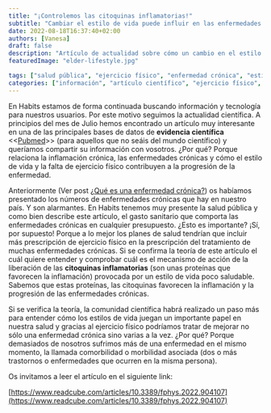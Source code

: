 ```yaml
---
title: "¡Controlemos las citoquinas inflamatorias!"
subtitle: "Cambiar el estilo de vida puede influir en las enfermedades crónicas"
date: 2022-08-18T16:37:40+02:00
authors: [Vanesa]
draft: false
description: "Artículo de actualidad sobre cómo un cambio en el estilo de vida puede influir en las enfermedades crónicas."
featuredImage: "elder-lifestyle.jpg"

tags: ["salud pública", "ejercicio físico", "enfermedad crónica", "estilos de vida", "citoquinas"]
categories: ["información", "artículo científico", "ejercicio físico", "hábitos"]
---
```


En Habits estamos de forma continuada buscando información y tecnología para nuestros usuarios. Por este motivo seguimos la actualidad científica. A principios del mes de Julio hemos encontrado un artículo muy interesante en una de las principales bases de datos de **evidencia científica** <<[Pubmed](https://pubmed.ncbi.nlm.nih.gov/)>> (para aquellos que no seáis del mundo científico) y queríamos compartir su información con vosotros. ¿Por qué? Porque relaciona la inflamación crónica, las enfermedades crónicas y cómo el estilo de vida y la falta de ejercicio físico contribuyen a la progresión de la enfermedad.

Anteriormente (Ver post [¿Qué es una enfermedad crónica?](/posts/que-es-una-enfermedad-cronica)) os habíamos presentado los números de enfermedades crónicas que hay en nuestro país. Y son alarmantes. En Habits tenemos muy presente la salud pública y como bien describe este artículo, el gasto sanitario que comporta las enfermedades crónicas en cualquier presupuesto. ¿Esto es importante? ¡Sí, por supuesto! Porque a lo mejor los planes de salud tendrían que incluir más prescripción de ejercicio físico en la prescripción del tratamiento de muchas enfermedades crónicas. Si se confirma la teoría de este artículo el cuál quiere entender y comprobar cuál es el mecanismo de acción de la liberación de las **citoquinas inflamatorias** (son unas proteínas que favorecen la inflamación) provocada por un estilo de vida poco saludable. Sabemos que estas proteínas, las citoquinas favorecen la inflamación y la progresión de las enfermedades crónicas.

Si se verifica la teoría, la comunidad científica habrá realizado un paso más para entender cómo los estilos de vida juegan un importante papel en nuestra salud y gracias al ejercicio físico podríamos tratar de mejorar no sólo una enfermedad crónica sino varias a la vez. ¿Por qué? Porque demasiados de nosotros sufrimos más de una enfermedad en el mismo momento, la llamada comorbilidad o morbilidad asociada (dos o más trastornos o enfermedades que ocurren en la misma persona).

Os invitamos a leer el artículo en el siguiente link:

[https://www.readcube.com/articles/10.3389/fphys.2022.904107](https://www.readcube.com/articles/10.3389/fphys.2022.904107)
